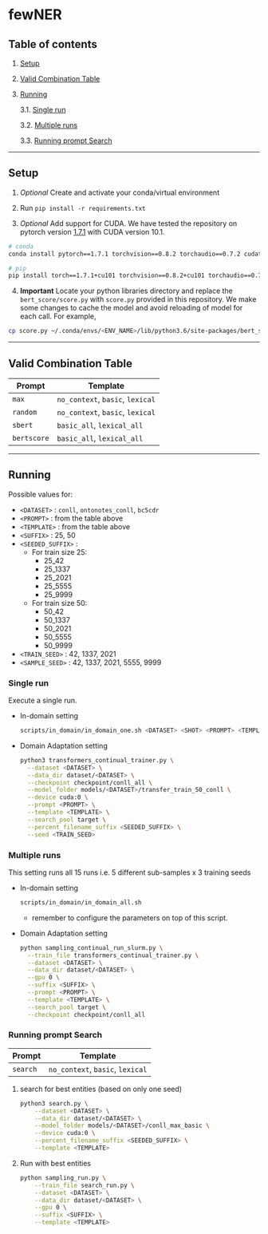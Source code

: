 # fewNER


## Table of contents

1. [Setup](#setup)
2. [Valid Combination Table](#valid-combination-table)
3. [Running](#running)

   3.1. [Single run](#single-run)

   3.2. [Multiple runs](#multiple-runs)

   3.3. [Running prompt Search](#running-prompt-search)

<hr/>

## Setup

1. _*Optional*_ Create and activate your conda/virtual environment

2. Run `pip install -r requirements.txt`

3. _*Optional*_ Add support for CUDA. We have tested the repository on pytorch
   version [1.7.1](https://pytorch.org/get-started/previous-versions/#v171) with CUDA version 10.1.

```bash
# conda
conda install pytorch==1.7.1 torchvision==0.8.2 torchaudio==0.7.2 cudatoolkit=10.1 -c pytorch

# pip
pip install torch==1.7.1+cu101 torchvision==0.8.2+cu101 torchaudio==0.7.2 -f https://download.pytorch.org/whl/torch_stable.html
```

4. **Important** Locate your python libraries directory and replace the `bert_score/score.py` with `score.py` provided
   in this repository. We make some changes to cache the model and avoid reloading of model for each call. For example,

```bash
cp score.py ~/.conda/envs/<ENV_NAME>/lib/python3.6/site-packages/bert_score/score.py
```

<hr/>

## Valid Combination Table

| Prompt      | Template                                                         |
| ----------- | ---------------------------------------------------------------- |
| `max`       | `no_context`, `basic`, `lexical` |
| `random`    | `no_context`, `basic`, `lexical`|
| `sbert`     | `basic_all`, `lexical_all`                                     |
| `bertscore` | `basic_all`, `lexical_all`                                     |

<hr/>

## Running

Possible values for:

- `<DATASET>` : `conll`, `ontonotes_conll`, `bc5cdr`
- `<PROMPT>` : from the table above
- `<TEMPLATE>` : from the table above
- `<SUFFIX>` : 25, 50
- `<SEEDED_SUFFIX>` :
    - For train size 25:
        - 25_42
        - 25_1337
        - 25_2021
        - 25_5555
        - 25_9999
    - For train size 50:
        - 50_42
        - 50_1337
        - 50_2021
        - 50_5555
        - 50_9999
- `<TRAIN_SEED>` : 42, 1337, 2021
- `<SAMPLE_SEED>` : 42, 1337, 2021, 5555, 9999

### Single run

Execute a single run.

- In-domain setting

  ```bash
  scripts/in_domain/in_domain_one.sh <DATASET> <SHOT> <PROMPT> <TEMPLATE> <TRAIN_SEED> <SAMPLE_SEED>
  ```

- Domain Adaptation setting
  ```bash
  python3 transformers_continual_trainer.py \
    --dataset <DATASET> \
    --data_dir dataset/<DATASET> \
    --checkpoint checkpoint/conll_all \
    --model_folder models/<DATASET>/transfer_train_50_conll \
    --device cuda:0 \
    --prompt <PROMPT> \
    --template <TEMPLATE> \
    --search_pool target \
    --percent_filename_suffix <SEEDED_SUFFIX> \
    --seed <TRAIN_SEED>
  ```

### Multiple runs

This setting runs all 15 runs i.e. 5 different sub-samples x 3 training seeds

- In-domain setting

  ```bash
  scripts/in_domain/in_domain_all.sh
  ```
  * remember to configure the parameters on top of this script.

- Domain Adaptation setting
  ```bash
  python sampling_continual_run_slurm.py \
    --train_file transformers_continual_trainer.py \
    --dataset <DATASET> \
    --data_dir dataset/<DATASET> \
    --gpu 0 \
    --suffix <SUFFIX> \
    --prompt <PROMPT> \
    --template <TEMPLATE> \
    --search_pool target \
    --checkpoint checkpoint/conll_all
  ```

### Running prompt Search

| Prompt      | Template                                                         |
| ----------- | ---------------------------------------------------------------- |
| `search`    | `no_context`, `basic`, `lexical` |

1. search for best entities (based on only one seed)
    ```bash
    python3 search.py \
        --dataset <DATASET> \
        --data_dir dataset/<DATASET> \
        --model_folder models/<DATASET>/conll_max_basic \
        --device cuda:0 \
        --percent_filename_suffix <SEEDED_SUFFIX> \
        --template <TEMPLATE>
    ```

2. Run with best entities
    ```bash
    python sampling_run.py \
        --train_file search_run.py \
        --dataset <DATASET> \
        --data_dir dataset/<DATASET> \
        --gpu 0 \
        --suffix <SUFFIX> \
        --template <TEMPLATE>
    ```